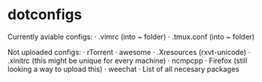 # dotconfigs

Currently aviable configs:
 · .vimrc (into ~ folder)
 · .tmux.conf (into ~ folder)
 
Not uploaded configs:
 · rTorrent
 · awesome
 · .Xresources (rxvt-unicode)
 · .xinitrc (this might be unique for every machine)
 · ncmpcpp
 · Firefox (still looking a way to upload this)
 · weechat
 · List of all necesary packages
